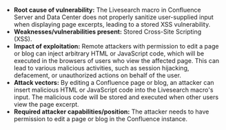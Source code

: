 - **Root cause of vulnerability:** The Livesearch macro in Confluence Server and Data Center does not properly sanitize user-supplied input when displaying page excerpts, leading to a stored XSS vulnerability.
- **Weaknesses/vulnerabilities present:** Stored Cross-Site Scripting (XSS).
- **Impact of exploitation:** Remote attackers with permission to edit a page or blog can inject arbitrary HTML or JavaScript code, which will be executed in the browsers of users who view the affected page. This can lead to various malicious activities, such as session hijacking, defacement, or unauthorized actions on behalf of the user.
- **Attack vectors:** By editing a Confluence page or blog, an attacker can insert malicious HTML or JavaScript code into the Livesearch macro's input. The malicious code will be stored and executed when other users view the page excerpt.
- **Required attacker capabilities/position:** The attacker needs to have permission to edit a page or blog in the Confluence instance.